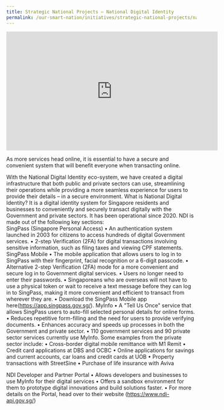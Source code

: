 ```yaml
---
title: Strategic National Projects – National Digital Identity 
permalink: /our-smart-nation/initiatives/strategic-national-projects/national-digital-identity
---
```


<iframe width="560" height="315" src="https://www.youtube.com/embed/bdiSXeQ2i5s" frameborder="0" allow="accelerometer; autoplay; clipboard-write; encrypted-media; gyroscope; picture-in-picture" allowfullscreen></iframe>

As more services head online, it is essential to have a secure and convenient system that will benefit everyone when transacting online. 

With the National Digital Identity eco-system, we have created a digital infrastructure that both public and private sectors can use, streamlining their operations while providing a more seamless experience for users to provide their details – in a secure environment. 
What is National Digital Identity?
It is a digital identity system for Singapore residents and businesses to conveniently and securely transact digitally with the Government and private sectors. It has been operational since 2020. 
NDI is made out of the following key sections:  
SingPass (Singapore Personal Access)
•	An authentication system launched in 2003 for citizens to access hundreds of digital Government services.
•	2-step Verification (2FA) for digital transactions involving sensitive information, such as filing taxes and viewing CPF statements.
SingPass Mobile
•	The mobile application that allows users to log in to SingPass with their fingerprint, facial recognition or a 6-digit passcode.
•	Alternative 2-step Verification (2FA) mode for a more convenient and secure log in to Government digital services.
•	Users no longer need to enter their passwords.
•	Singaporeans who are overseas will not have to use a physical token or wait to receive a text message before they can log in to SingPass, making it more convenient and efficient to transact from wherever they are. 
•	Download the SingPass Mobile app here(https://app.singpass.gov.sg/). 
MyInfo
•	A "Tell Us Once" service that allows SingPass users to auto-fill selected personal details for online forms.
•	Reduces repetitive form-filling and the need for users to provide verifying documents.
•	Enhances accuracy and speeds up processes in both the Government and private sector.
•	110 government services and 90 private sector services currently use MyInfo. Some examples from the private sector include:
•	Cross-border digital mobile remittance with M1 Remit
•	Credit card applications at DBS and OCBC
•	Online applications for savings and current accounts, car loans and credit cards at UOB
•	Property transactions with StreetSine
•	Purchase of life insurance with Aviva
 
NDI Developer and Partner Portal
•	Allows developers and businesses to use MyInfo for their digital services
•	Offers a sandbox environment for them to prototype digital innovations and build solutions faster.
•	For more details on the Portal, head over to their website (https://www.ndi-api.gov.sg/) 
